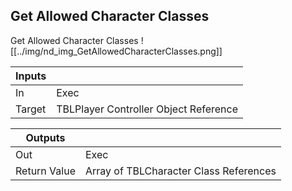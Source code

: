## Get Allowed Character Classes
Get Allowed Character Classes
![[../img/nd_img_GetAllowedCharacterClasses.png]]

|Inputs||
|--|--|
| In | Exec |
| Target | TBLPlayer Controller Object Reference |

|Outputs||
|--|--|
| Out | Exec |
| Return Value | Array of TBLCharacter Class References |
